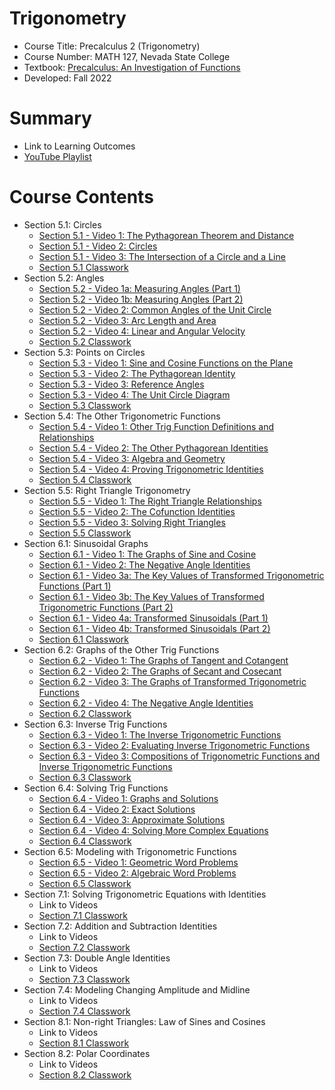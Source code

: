 <div id="top"></div>

# Trigonometry
 - Course Title: Precalculus 2 (Trigonometry)
 - Course Number: MATH 127, Nevada State College
 - Textbook: [Precalculus: An Investigation of Functions](https://www.opentextbookstore.com/precalc/)
 - Developed: Fall 2022

# Summary
 - Link to Learning Outcomes
 - [YouTube Playlist](https://www.youtube.com/playlist?list=PLQTQDG8nyMPjNu6cOf5ULMnIDKm-9-1Sf)

# Course Contents
 - Section 5.1: Circles
    - [Section 5.1 - Video 1: The Pythagorean Theorem and Distance](https://youtu.be/ZEVm0dn4c88)
    - [Section 5.1 - Video 2: Circles](https://youtu.be/had4CF5yNs8)
    - [Section 5.1 - Video 3: The Intersection of a Circle and a Line](https://youtu.be/9uQ63ORbjCE)
    - [Section 5.1 Classwork](https://github.com/AaronWongNSC/Trigonometry/blob/main/5.1-Classwork.pdf)
 - Section 5.2: Angles
    - [Section 5.2 - Video 1a: Measuring Angles (Part 1)](https://youtu.be/EFX7hNQoCrY)
    - [Section 5.2 - Video 1b: Measuring Angles (Part 2)](https://youtu.be/SBvHyMA67dA)
    - [Section 5.2 - Video 2: Common Angles of the Unit Circle](https://youtu.be/1UCTypzVXYA)
    - [Section 5.2 - Video 3: Arc Length and Area](https://youtu.be/nf-Eduo64Io)
    - [Section 5.2 - Video 4: Linear and Angular Velocity](https://youtu.be/37IgAzLd2e8)
    - [Section 5.2 Classwork](https://github.com/AaronWongNSC/Trigonometry/blob/main/5.2-Classwork.pdf)
 - Section 5.3: Points on Circles
    - [Section 5.3 - Video 1: Sine and Cosine Functions on the Plane](https://youtu.be/ugpy8PuHRrU)
    - [Section 5.3 - Video 2: The Pythagorean Identity](https://youtu.be/Zm-_s09285k)
    - [Section 5.3 - Video 3: Reference Angles](https://youtu.be/R7WoOZPrEmw)
    - [Section 5.3 - Video 4: The Unit Circle Diagram](https://youtu.be/77YW58EMQZM)
    - [Section 5.3 Classwork](https://github.com/AaronWongNSC/Trigonometry/blob/main/5.3-Classwork.pdf)
 - Section 5.4: The Other Trigonometric Functions
    - [Section 5.4 - Video 1: Other Trig Function Definitions and Relationships](https://youtu.be/vWFKAlZCDrU)
    - [Section 5.4 - Video 2: The Other Pythagorean Identities](https://youtu.be/WcJaMlO4sUY)
    - [Section 5.4 - Video 3: Algebra and Geometry](https://youtu.be/8-cWW5b09HE)
    - [Section 5.4 - Video 4: Proving Trigonometric Identities](https://youtu.be/PgJmXQfcnxE)
    - [Section 5.4 Classwork](https://github.com/AaronWongNSC/Trigonometry/blob/main/5.4-Classwork.pdf)
 - Section 5.5: Right Triangle Trigonometry
    - [Section 5.5 - Video 1: The Right Triangle Relationships](https://youtu.be/c4LfOKsvo8U)
    - [Section 5.5 - Video 2: The Cofunction Identities](https://youtu.be/vXtFvTcnmvc)
    - [Section 5.5 - Video 3: Solving Right Triangles](https://youtu.be/eZhFJ5XnIJg)
    - [Section 5.5 Classwork](https://github.com/AaronWongNSC/Trigonometry/blob/main/5.5-Classwork.pdf)
 - Section 6.1: Sinusoidal Graphs
    - [Section 6.1 - Video 1: The Graphs of Sine and Cosine](https://youtu.be/LD3ZG-y1u_8)
    - [Section 6.1 - Video 2: The Negative Angle Identities](https://youtu.be/r7GPHnwzMfw)
    - [Section 6.1 - Video 3a: The Key Values of Transformed Trigonometric Functions (Part 1)](https://youtu.be/Ar2X7orfFdc)
    - [Section 6.1 - Video 3b: The Key Values of Transformed Trigonometric Functions (Part 2)](https://youtu.be/XLZ1KJU99hA)
    - [Section 6.1 - Video 4a: Transformed Sinusoidals (Part 1)](https://youtu.be/F7sUa5sex7Q)
    - [Section 6.1 - Video 4b: Transformed Sinusoidals (Part 2)](https://youtu.be/fp7DGM1REuo)
    - [Section 6.1 Classwork](https://github.com/AaronWongNSC/Trigonometry/blob/main/6.1-Classwork.pdf)
 - Section 6.2: Graphs of the Other Trig Functions
    - [Section 6.2 - Video 1: The Graphs of Tangent and Cotangent](https://youtu.be/PNcF0f-aL0Y)
    - [Section 6.2 - Video 2: The Graphs of Secant and Cosecant](https://youtu.be/hYT0uEHl2q8)
    - [Section 6.2 - Video 3: The Graphs of Transformed Trigonometric Functions](https://youtu.be/JO0VwPZVRVk)
    - [Section 6.2 - Video 4: The Negative Angle Identities](https://youtu.be/m9vUS0gMiYE)
    - [Section 6.2 Classwork](https://github.com/AaronWongNSC/Trigonometry/blob/main/6.2-Classwork.pdf)
 - Section 6.3: Inverse Trig Functions
    - [Section 6.3 - Video 1: The Inverse Trigonometric Functions](https://youtu.be/PojLuiazIwE)
    - [Section 6.3 - Video 2: Evaluating Inverse Trigonometric Functions](https://youtu.be/Qsjw3ewySxo)
    - [Section 6.3 - Video 3: Compositions of Trigonometric Functions and Inverse Trigonometric Functions](https://youtu.be/aIGdx8GtevM)
    - [Section 6.3 Classwork](https://github.com/AaronWongNSC/Trigonometry/blob/main/6.3-Classwork.pdf)
 - Section 6.4: Solving Trig Functions
    - [Section 6.4 - Video 1: Graphs and Solutions](https://youtu.be/SduLiomk80s)
    - [Section 6.4 - Video 2: Exact Solutions](https://youtu.be/4rNH1xpS7u8)
    - [Section 6.4 - Video 3: Approximate Solutions](https://youtu.be/rLGEgt7inGU)
    - [Section 6.4 - Video 4: Solving More Complex Equations](https://youtu.be/BnsR5Bf-8OU)
    - [Section 6.4 Classwork](https://github.com/AaronWongNSC/Trigonometry/blob/main/6.4-Classwork.pdf)
 - Section 6.5: Modeling with Trigonometric Functions
    - [Section 6.5 - Video 1: Geometric Word Problems](https://youtu.be/7PQsK72N_sM)
    - [Section 6.5 - Video 2: Algebraic Word Problems](https://youtu.be/bIKMDQKhgmc)
    - [Section 6.5 Classwork](https://github.com/AaronWongNSC/Trigonometry/blob/main/6.5-Classwork.pdf)
 - Section 7.1: Solving Trigonometric Equations with Identities
    - Link to Videos
    - [Section 7.1 Classwork](https://github.com/AaronWongNSC/Trigonometry/blob/main/7.1-Classwork.pdf)
 - Section 7.2: Addition and Subtraction Identities
    - Link to Videos
    - [Section 7.2 Classwork](https://github.com/AaronWongNSC/Trigonometry/blob/main/7.2-Classwork.pdf)
 - Section 7.3: Double Angle Identities
    - Link to Videos
    - [Section 7.3 Classwork](https://github.com/AaronWongNSC/Trigonometry/blob/main/7.3-Classwork.pdf)
 - Section 7.4: Modeling Changing Amplitude and Midline
    - Link to Videos
    - [Section 7.4 Classwork](https://github.com/AaronWongNSC/Trigonometry/blob/main/7.4-Classwork.pdf)
 - Section 8.1: Non-right Triangles: Law of Sines and Cosines
    - Link to Videos
    - [Section 8.1 Classwork](https://github.com/AaronWongNSC/Trigonometry/blob/main/8.1-Classwork.pdf)
 - Section 8.2: Polar Coordinates
    - Link to Videos
    - [Section 8.2 Classwork](https://github.com/AaronWongNSC/Trigonometry/blob/main/8.2-Classwork.pdf)









